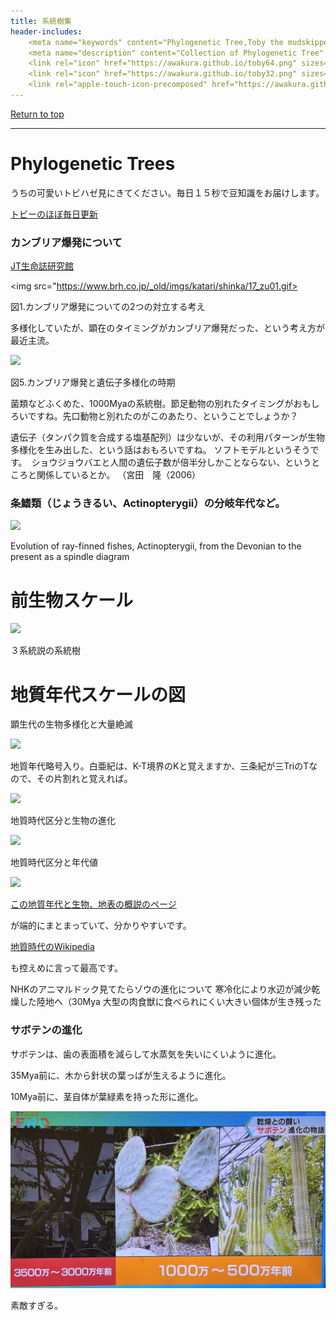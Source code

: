```yaml
---
title: 系統樹集
header-includes:
	<meta name="keywords" content="Phylogenetic Tree,Toby the mudskipper,系統樹" />
	<meta name="description" content="Collection of Phylogenetic Tree" />
	<link rel="icon" href="https://awakura.github.io/toby64.png" sizes="64x64" type="image/png" /> 
	<link rel="icon" href="https://awakura.github.io/toby32.png" sizes="32x32" type="image/png" />  
	<link rel="apple-touch-icon-precomposed" href="https://awakura.github.io/toby150.png" />
---
```


[Return to top](https://awakura.github.io/)

___

# Phylogenetic Trees

うちの可愛いトビハゼ見にきてください。毎日１５秒で豆知識をお届けします。

[トビーのほぼ毎日更新](https://www.youtube.com/@2355toby)



### カンブリア爆発について

[JT生命誌研究館](https://www.brh.co.jp/research/formerlab/miyata/2006/post_000002.php)

<img src="https://www.brh.co.jp/_old/imgs/katari/shinka/17_zu01.gif>

図1.カンブリア爆発についての2つの対立する考え

多様化していたが、顕在のタイミングがカンブリア爆発だった、という考え方が最近主流。

<img src="https://www.brh.co.jp/_old/imgs/katari/shinka/17_zu05.gif">

図5.カンブリア爆発と遺伝子多様化の時期	

菌類などふくめた、1000Myaの系統樹。節足動物の別れたタイミングがおもしろいですね。先口動物と別れたのがこのあたり、ということでしょうか？

遺伝子（タンパク質を合成する塩基配列）は少ないが、その利用パターンが生物多様化を生み出した、という話はおもろいですね。
ソフトモデルというそうです。　ショウジョウバエと人間の遺伝子数が倍半分しかことならない、というところと関係しているとか。
（宮田　隆（2006）


### 条鰭類（じょうきるい、Actinopterygii）の分岐年代など。

<img src="https://en.wikipedia.org/wiki/Percomorpha#/media/File:Evolution_of_ray-finned_fish.png">

Evolution of ray-finned fishes, Actinopterygii, from the Devonian to the present as a spindle diagram


# 前生物スケール

<img src="https://upload.wikimedia.org/wikipedia/commons/0/02/Tree_of_life_ja.svg">

３系統説の系統樹



# 地質年代スケールの図

顕生代の生物多様化と大量絶滅

<img src="https://upload.wikimedia.org/wikipedia/commons/0/00/Phanerozoic_Biodiversity_ja.svg">



地質年代略号入り。白亜紀は、K-T境界のKと覚えますか、三条紀が三TriのTなので、その片割れと覚えれば。

<img src="https://isabou.net/Convenience/tool/geology/index.1.GIF">


地質時代区分と生物の進化

<img src="https://finding-geo.info/basic/UbR0Rld3wXk3_rev.png">

地質時代区分と年代値


<img src="https://finding-geo.info/basic/geologic_timescale.png">



[この地質年代と生物、地表の概説のページ](https://finding-geo.info/basic/geologic_time.html)

が端的にまとまっていて、分かりやすいです。

[地質時代のWikipedia](https://ja.wikipedia.org/wiki/%E5%9C%B0%E8%B3%AA%E6%99%82%E4%BB%A3)

も控えめに言って最高です。



NHKのアニマルドック見てたらゾウの進化について
寒冷化により水辺が減少乾燥した陸地へ（30Mya
大型の肉食獣に食べられにくい大きい個体が生き残った



### サボテンの進化

サボテンは、歯の表面積を減らして水蒸気を失いにくいように進化。

35Mya前に、木から針状の葉っぱが生えるように進化。

10Mya前に、茎自体が葉緑素を持った形に進化。

 <img src="https://github.com/awakura/toby/blob/main/img/tree/cactus.jpg?raw=true"  alt="サボテンの進化">

素敵すぎる。


